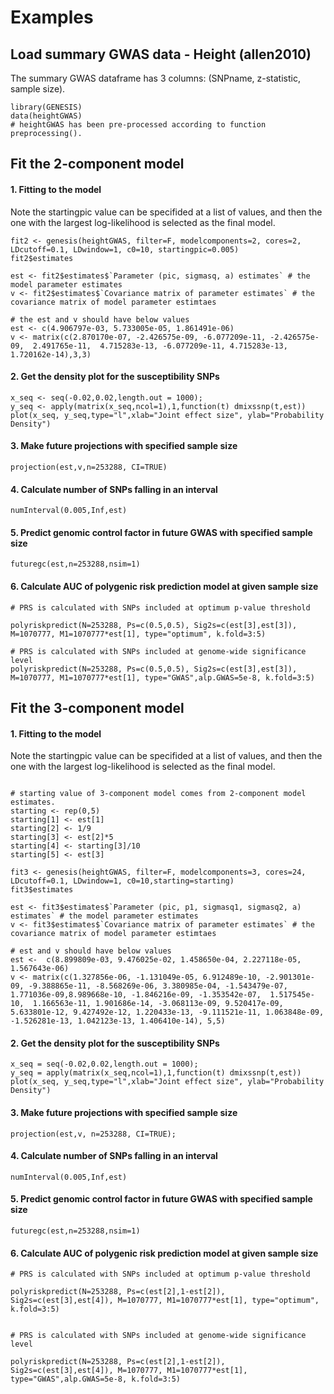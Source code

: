 Examples
===

## Load summary GWAS data - Height (allen2010)
The summary GWAS dataframe has 3 columns: (SNPname, z-statistic, sample size).  

```{r height}
library(GENESIS)
data(heightGWAS)
# heightGWAS has been pre-processed according to function preprocessing(). 
```


## Fit the 2-component model
#### 1.  Fitting to the model

Note the startingpic value can be specifided at a list of values, and then the one with the largest log-likelihood is selected as the final model. 

```{r 2-component model}
fit2 <- genesis(heightGWAS, filter=F, modelcomponents=2, cores=2, LDcutoff=0.1, LDwindow=1, c0=10, startingpic=0.005)
fit2$estimates

est <- fit2$estimates$`Parameter (pic, sigmasq, a) estimates` # the model parameter estimates
v <- fit2$estimates$`Covariance matrix of parameter estimates` # the covariance matrix of model parameter estimtaes

# the est and v should have below values
est <- c(4.906797e-03, 5.733005e-05, 1.861491e-06)
v <- matrix(c(2.870170e-07, -2.426575e-09, -6.077209e-11, -2.426575e-09,  2.491765e-11,  4.715283e-13, -6.077209e-11, 4.715283e-13,  1.720162e-14),3,3)
```

####  2. Get the density plot for the susceptibility SNPs 
```{r density plot}
x_seq <- seq(-0.02,0.02,length.out = 1000); 
y_seq <- apply(matrix(x_seq,ncol=1),1,function(t) dmixssnp(t,est))
plot(x_seq, y_seq,type="l",xlab="Joint effect size", ylab="Probability Density")
```

#### 3. Make future projections with specified sample size
```{r future projections}
projection(est,v,n=253288, CI=TRUE)
```

#### 4. Calculate number of SNPs falling in an interval
```{r number of SNPs in an interval}
numInterval(0.005,Inf,est)
```

#### 5.  Predict genomic control factor in future GWAS with specified sample size
```{r prediction}
futuregc(est,n=253288,nsim=1)
```


#### 6.  Calculate AUC of polygenic risk prediction model at given sample size
```{r function}
# PRS is calculated with SNPs included at optimum p-value threshold

polyriskpredict(N=253288, Ps=c(0.5,0.5), Sig2s=c(est[3],est[3]), M=1070777, M1=1070777*est[1], type="optimum", k.fold=3:5)

# PRS is calculated with SNPs included at genome-wide significance level
polyriskpredict(N=253288, Ps=c(0.5,0.5), Sig2s=c(est[3],est[3]), M=1070777, M1=1070777*est[1], type="GWAS",alp.GWAS=5e-8, k.fold=3:5)
```


## Fit the 3-component model
####  1. Fitting to the model

Note the startingpic value can be specifided at a list of values, and then the one with the largest log-likelihood is selected as the final model. 

```{r 3-component model}

# starting value of 3-component model comes from 2-component model estimates. 
starting <- rep(0,5)
starting[1] <- est[1]
starting[2] <- 1/9
starting[3] <- est[2]*5
starting[4] <- starting[3]/10
starting[5] <- est[3]

fit3 <- genesis(heightGWAS, filter=F, modelcomponents=3, cores=24, LDcutoff=0.1, LDwindow=1, c0=10,starting=starting)
fit3$estimates

est <- fit3$estimates$`Parameter (pic, p1, sigmasq1, sigmasq2, a) estimates` # the model parameter estimates
v <- fit3$estimates$`Covariance matrix of parameter estimates` # the covariance matrix of model parameter estimtaes

# est and v should have below values
est <-  c(8.899809e-03, 9.476025e-02, 1.458650e-04, 2.227118e-05, 1.567643e-06)
v <- matrix(c(1.327856e-06, -1.131049e-05, 6.912489e-10, -2.901301e-09, -9.388865e-11, -8.568269e-06, 3.380985e-04, -1.543479e-07, 1.771036e-09,8.989668e-10, -1.846216e-09, -1.353542e-07,  1.517545e-10,  1.166563e-11, 1.901686e-14, -3.068113e-09, 9.520417e-09,  5.633801e-12, 9.427492e-12, 1.220433e-13, -9.111521e-11, 1.063848e-09, -1.526281e-13, 1.042123e-13, 1.406410e-14), 5,5) 
```

#### 2. Get the density plot for the susceptibility SNPs 
```{r density plot}
x_seq = seq(-0.02,0.02,length.out = 1000); 
y_seq = apply(matrix(x_seq,ncol=1),1,function(t) dmixssnp(t,est))
plot(x_seq, y_seq,type="l",xlab="Joint effect size", ylab="Probability Density")
```

#### 3.  Make future projections with specified sample size
```{r future projections}
projection(est,v, n=253288, CI=TRUE);
```

#### 4. Calculate number of SNPs falling in an interval
```{r number of SNPs in an interval}
numInterval(0.005,Inf,est)
```

#### 5. Predict genomic control factor in future GWAS with specified sample size
```{r prediction}
futuregc(est,n=253288,nsim=1)
```


#### 6.  Calculate AUC of polygenic risk prediction model at given sample size 
```{r function}
# PRS is calculated with SNPs included at optimum p-value threshold

polyriskpredict(N=253288, Ps=c(est[2],1-est[2]), Sig2s=c(est[3],est[4]), M=1070777, M1=1070777*est[1], type="optimum", k.fold=3:5)


# PRS is calculated with SNPs included at genome-wide significance level

polyriskpredict(N=253288, Ps=c(est[2],1-est[2]), Sig2s=c(est[3],est[4]), M=1070777, M1=1070777*est[1], type="GWAS",alp.GWAS=5e-8, k.fold=3:5)
```